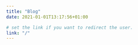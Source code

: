 ```yaml
---
title: "Blog"
date: 2021-01-01T13:17:56+01:00

# set the link if you want to redirect the user.
link: "/"
---
```

